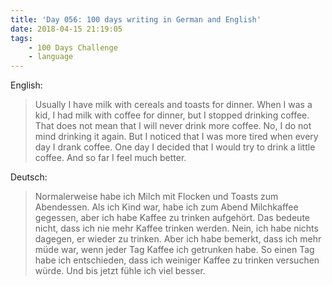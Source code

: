```yaml
---
title: 'Day 056: 100 days writing in German and English'
date: 2018-04-15 21:19:05
tags:
    - 100 Days Challenge
    - language
---
```

English:
> Usually I have milk with cereals and toasts for dinner. When I was a kid, I had milk with coffee for dinner, but I stopped drinking coffee. That does not mean that I will never drink more coffee. No, I do not mind drinking it again. But I noticed that I was more tired when every day I drank coffee. One day I decided that I would try to drink a little coffee. And so far I feel much better.

Deutsch:
> Normalerweise habe ich Milch mit Flocken und Toasts zum Abendessen. Als ich Kind war, habe ich zum Abend Milchkaffee gegessen, aber ich habe Kaffee zu trinken aufgehört. Das bedeute nicht, dass ich nie mehr Kaffee trinken werden. Nein, ich habe nichts dagegen, er wieder zu trinken. Aber ich habe bemerkt, dass ich mehr müde war, wenn jeder Tag Kaffee ich getrunken habe. So einen Tag habe ich entschieden, dass ich weiniger Kaffee zu trinken versuchen würde. Und bis jetzt fühle ich viel besser.